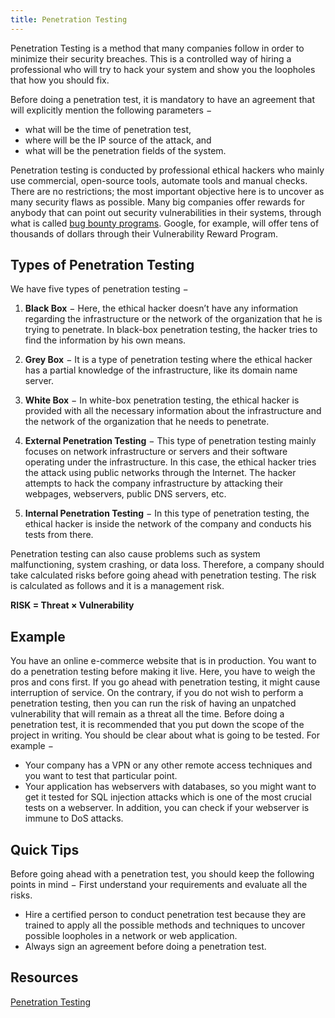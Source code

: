 ```yaml
---
title: Penetration Testing
---
```


Penetration Testing is a method that many companies follow in order to minimize their security breaches. This is a controlled way of hiring a professional who will try to hack your system and show you the loopholes that how you should fix.

Before doing a penetration test, it is mandatory to have an agreement that will explicitly mention the following parameters −
* what will be the time of penetration test,
* where will be the IP source of the attack, and
* what will be the penetration fields of the system.

Penetration testing is conducted by professional ethical hackers who mainly use commercial, open-source tools, automate tools and manual checks. There are no restrictions; the most important objective here is to uncover as many security flaws as possible. Many big companies offer rewards for anybody that can point out security vulnerabilities in their systems, through what is called [bug bounty programs](https://en.wikipedia.org/wiki/Bug_bounty_program). Google, for example, will offer tens of thousands of dollars through their Vulnerability Reward Program.

## Types of Penetration Testing
We have five types of penetration testing −

1.  **Black Box** − Here, the ethical hacker doesn’t have any information regarding the infrastructure or the network of the organization that he is trying to penetrate. In black-box penetration testing, the hacker tries to find the information by his own means.

2.  **Grey Box** − It is a type of penetration testing where the ethical hacker has a partial knowledge of the infrastructure, like its domain name server.

3. **White Box** − In white-box penetration testing, the ethical hacker is provided with all the necessary information about the infrastructure and the network of the organization that he needs to penetrate.

4.  **External Penetration Testing** − This type of penetration testing mainly focuses on network infrastructure or servers and their software operating under the infrastructure. In this case, the ethical hacker tries the attack using public networks through the Internet. The hacker attempts to hack the company infrastructure by attacking their webpages, webservers, public DNS servers, etc.

5.  **Internal Penetration Testing** − In this type of penetration testing, the ethical hacker is inside the network of the company and conducts his tests from there.

Penetration testing can also cause problems such as system malfunctioning, system crashing, or data loss. Therefore, a company should take calculated risks before going ahead with penetration testing. The risk is calculated as follows and it is a management risk.

**RISK = Threat × Vulnerability**

## Example
You have an online e-commerce website that is in production. You want to do a penetration testing before making it live. Here, you have to weigh the pros and cons first. If you go ahead with penetration testing, it might cause interruption of service. On the contrary, if you do not wish to perform a penetration testing, then you can run the risk of having an unpatched vulnerability that will remain as a threat all the time.
Before doing a penetration test, it is recommended that you put down the scope of the project in writing. You should be clear about what is going to be tested. For example −
* Your company has a VPN or any other remote access techniques and you want to test that particular point.
* Your application has webservers with databases, so you might want to get it tested for SQL injection attacks which is one of the most crucial tests on a webserver. In addition, you can check if your webserver is immune to DoS attacks.

## Quick Tips
Before going ahead with a penetration test, you should keep the following points in mind −
First understand your requirements and evaluate all the risks.

* Hire a certified person to conduct penetration test because they are trained to apply all the possible methods and techniques to uncover possible loopholes in a network or web application.
* Always sign an agreement before doing a penetration test.

## Resources
[Penetration Testing](https://en.wikipedia.org/wiki/Penetration_test)

